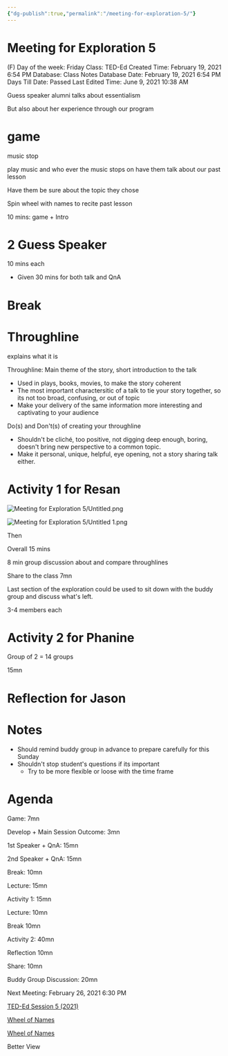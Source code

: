 ```yaml
---
{"dg-publish":true,"permalink":"/meeting-for-exploration-5/"}
---
```


# Meeting for Exploration 5

(F) Day of the week: Friday
Class: TED-Ed
Created Time: February 19, 2021 6:54 PM
Database: Class Notes Database
Date: February 19, 2021 6:54 PM
Days Till Date: Passed
Last Edited Time: June 9, 2021 10:38 AM

Guess speaker alumni talks about essentialism

But also about her experience through our program

# game

music stop

play music and who ever the music stops on have them talk about our past lesson

Have them be sure about the topic they chose

Spin wheel with names to recite past lesson

10 mins: game + Intro

# 2 Guess Speaker

10 mins each

- Given 30 mins for both talk and QnA

# Break

# Throughline

explains what it is

Throughline: Main theme of the story, short introduction to the talk

- Used in plays, books, movies, to make the story coherent
- The most important charactersitic of a talk to tie your story together, so its not too broad, confusing, or out of topic
- Make your delivery of the same information more interesting and captivating to your audience

Do(s) and Don't(s) of creating your throughline

- Shouldn't be cliché, too positive, not digging deep enough, boring, doesn't bring new perspective to a common topic.
- Make it personal, unique, helpful, eye opening, not a story sharing talk either.

# Activity 1 for Resan

![Meeting for Exploration 5/Untitled.png](/img/user/assets/Meeting%20for%20Exploration%205/Untitled.png)

![Meeting for Exploration 5/Untitled 1.png](/img/user/assets/Meeting%20for%20Exploration%205/Untitled%201.png)

Then

Overall 15 mins

8 min group discussion about and compare throughlines

Share to the class 7mn

Last section of the exploration could be used to sit down with the buddy group and discuss what's left.

3-4 members each

# Activity 2 for Phanine

Group of 2 = 14 groups

15mn

# Reflection for Jason

# Notes

- Should remind buddy group in advance to prepare carefully for this Sunday
- Shouldn't stop student's questions if its important
    - Try to be more flexible or loose with the time frame

# Agenda

Game: 7mn

Develop + Main Session Outcome: 3mn

1st Speaker + QnA: 15mn

2nd Speaker + QnA: 15mn

Break: 10mn

Lecture: 15mn

Activity 1: 15mn

Lecture: 10mn

Break 10mn

Activity 2: 40mn

Reflection 10mn

Share: 10mn

Buddy Group Discussion: 20mn

Next Meeting: February 26, 2021 6:30 PM 

[TED-Ed Session 5 (2021)](https://docs.google.com/presentation/d/1bGm5iwsl48liBwS-0LSPN2y4_acwpNzbmu1VoR1QaeA/edit)

[Wheel of Names](https://wheelofnames.com/#)

[Wheel of Names](https://wheelofnames.com/view/zvg-2b5/)

Better View